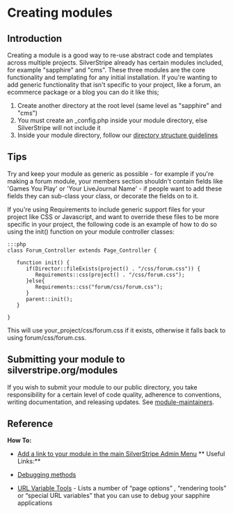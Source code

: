 
# Creating modules

## Introduction
Creating a module is a good way to re-use abstract code and templates across multiple projects. SilverStripe already has
certain modules included, for example "sapphire" and "cms". These three modules are the core functionality and
templating for any initial installation. If you're wanting to add generic functionality that isn't specific to your
project, like a forum, an ecommerce package or a blog you can do it like this;

 1.  Create another directory at the root level (same level as "sapphire" and "cms")
 2.  You must create an _config.php inside your module directory, else SilverStripe will not include it
 3.  Inside your module directory, follow our [directory structure guidelines](directory-structure#module_structure)

## Tips

Try and keep your module as generic as possible - for example if you're making a forum module, your members section
shouldn't contain fields like 'Games You Play' or 'Your LiveJournal Name' - if people want to add these fields they can
sub-class your class, or decorate the fields on to it.

If you're using Requirements to include generic support files for your project like CSS or Javascript, and want to
override these files to be more specific in your project, the following code is an example of how to do so using the
init() function on your module controller classes:

	:::php
	class Forum_Controller extends Page_Controller {
	
	   function init() {
	      if(Director::fileExists(project() . "/css/forum.css")) {
	         Requirements::css(project() . "/css/forum.css");
	      }else{
	         Requirements::css("forum/css/forum.css");
	      }
	      parent::init();	
	   }
	
	}


This will use your_project/css/forum.css if it exists, otherwise it falls back to using forum/css/forum.css.

## Submitting your module to silverstripe.org/modules

If you wish to submit your module to our public directory, you take responsibility for a certain level of code quality,
adherence to conventions, writing documentation, and releasing updates. See [module-maintainers](module-maintainers).
## Reference

**How To:**

*  [Add a link to your module in the main SilverStripe Admin Menu](leftandmain)
**
Useful Links:**

*  [Debugging methods](debugging)

*  [URL Variable Tools](urlvariabletools) - Lists a number of “page options” , “rendering tools” or “special
URL variables” that you can use to debug your sapphire applications
